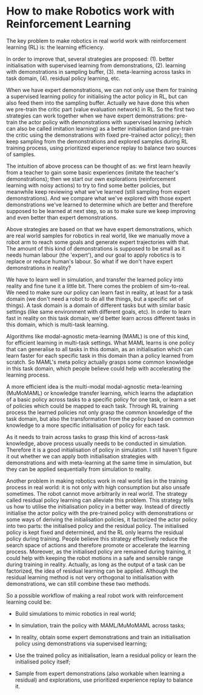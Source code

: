 # How to make Robotics work with Reinforcement Learning

The key problem to make robotics in real world work with reinforcement learning (RL) is: the learning efficiency.

In order to improve that, several strategies are proposed: (1). better initialisation with supervised learning from demonstrations, (2). learning with demonstrations in sampling buffer, (3). meta-learning across tasks in task domain, (4). residual policy learning, etc.



When we have expert demonstrations, we can not only use them for training a supervised learning policy for initialising the actor policy in RL, but can also feed them into the sampling buffer. Actually we have done this when we pre-train the critic part (value evaluation network) in RL. So the first two strategies can work together when we have expert demonstrations: pre-train the actor policy with demonstrations with supervised learning (which can also be called imitation learning) as a better initialisation (and pre-train the critic using the demonstrations with fixed pre-trained actor policy); then keep sampling from the demonstrations and explored samples during RL training process, using prioritized experience replay to balance two sources of samples.

The intuition of above process can be thought of as: we first learn heavily from a teacher to gain some basic experiences (imitate the teacher's demonstrations); then we start our own explorations (reinforcement learning with noisy actions) to try to find some better policies, but meanwhile keep reviewing what we've learned (still sampling from expert demonstrations).  And we compare what we've explored with those expert demonstrations we've learned to determine which are better and therefore supposed to be learned at next step, so as to make sure we keep improving and even better than expert demonstrations.



Above strategies are based on that we have expert demonstrations, which are real world samples for robotics in real world, like we manually move a robot arm to reach some goals and generate expert trajectories with that. The amount of this kind of demonstrations is supposed to be small as it needs human labour (the 'expert'), and our goal to apply robotics is to replace or reduce human's labour. So what if we don't have expert demonstrations in reality?

We have to learn well in simulation, and transfer the learned policy into reality and fine tune it a little bit. There comes the problem of sim-to-real. We need to make sure our policy can learn fast in reality, at least for a task domain (we don't need a robot to do all the things, but a specific set of things). A task domain is a domain of different tasks but with similar basic settings (like same environment with different goals, etc). In order to learn fast in reality on this task domain, we'd better learn across different tasks in this domain, which is multi-task learning. 

Algorithms like modal-agnostic meta-learning (MAML) is one of this kind, for efficient learning in multi-task settings. What MAML learns is one policy that can generalise to all tasks in this domain, as an initialisation which can learn faster for each specific task in this domain than a policy learned from scratch. So MAML's meta policy actually grasps some common knowledge in this task domain, which people believe could help with accelerating the learning process. 

A more efficient idea is the multi-modal modal-agnostic meta-learning (MuMoMAML) or knowledge transfer learning, which learns the adaptation of a basic policy across tasks to a specific policy for one task, or learn a set of policies which could be mapped to each task. Through RL training process the learned policies not only grasp the common knowledge of the task domain, but also the transformation from the policy based on common knowledge to a more specific initialisation of policy for each task.

As it needs to train across tasks to grasp this kind of across-task knowledge, above process usually needs to be conducted in simulation. Therefore it is a good initialisation of policy in simulation. I still haven't figure it out whether we can apply both initialisation strategies with demonstrations and with meta-learning at the same time in simulation, but they can be applied sequentially from simulation to reality.



Another problem in making robotics work in real world lies in the training process in real world: it is not only with high consumption but also unsafe sometimes. The robot cannot move arbitrarily in real world. The strategy called residual policy learning can alleviate this problem. This strategy tells us how to utilise the initialisation policy in a better way. Instead of directly initialise the actor policy with the pre-trained policy with demonstrations or some ways of deriving the initialisation policies, it factorized the actor policy into two parts: the initialised policy and the residual policy. The initialised policy is kept fixed and determined, and the RL only learns the residual policy during training. People believe this strategy effectively reduce the search space of actions and therefore promote or accelerate the learning process. Moreover, as the initialised policy are remained during training, it could help with keeping the robot motions in a safe and sensible range during training in reality. Actually, as long as the output of a task can be factorized, the idea of residual learning can be applied. Although the residual learning method is not very orthogonal to initialisation with demonstrations, we can still combine these two methods.



So a possible workflow of making a real robot work with reinforcement learning could be:

* Build simulations to mimic robotics in real world;

* In simulation, train the policy with MAML/MuMoMAML across tasks;
* In reality, obtain some expert demonstrations and train an initialisation policy using demonstrations via supervised learning;
* Use the trained policy as initialisation, learn a residual policy or learn the initialised policy itself;
* Sample from expert demonstrations (also workable when learning a residual) and explorations, use prioritized experience replay to balance it.